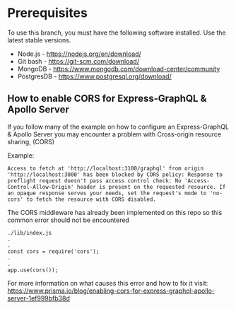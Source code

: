 # Prerequisites

To use this branch, you must have the following software installed. Use the latest stable versions.

-   Node.js - https://nodejs.org/en/download/
-   Git bash - https://git-scm.com/download/
-   MongoDB - https://www.mongodb.com/download-center/community
-   PostgresDB - https://www.postgresql.org/download/

## How to enable CORS for Express-GraphQL & Apollo Server

If you follow many of the example on how to configure an Express-GraphQL & Apollo Server you may encounter a problem with Cross-origin resource sharing, (CORS)

Example:

```
Access to fetch at 'http://localhost:3100/graphql' from origin 'http://localhost:3000' has been blocked by CORS policy: Response to preflight request doesn't pass access control check: No 'Access-Control-Allow-Origin' header is present on the requested resource. If an opaque response serves your needs, set the request's mode to 'no-cors' to fetch the resource with CORS disabled.
```
 
The CORS middleware has already been implemented on this repo so this common error should not be encountered

```
./lib/index.js
.
.
const cors = require('cors');
.
.
app.use(cors());
```

For more information on what causes this error and how to fix it visit:
https://www.prisma.io/blog/enabling-cors-for-express-graphql-apollo-server-1ef999bfb38d
